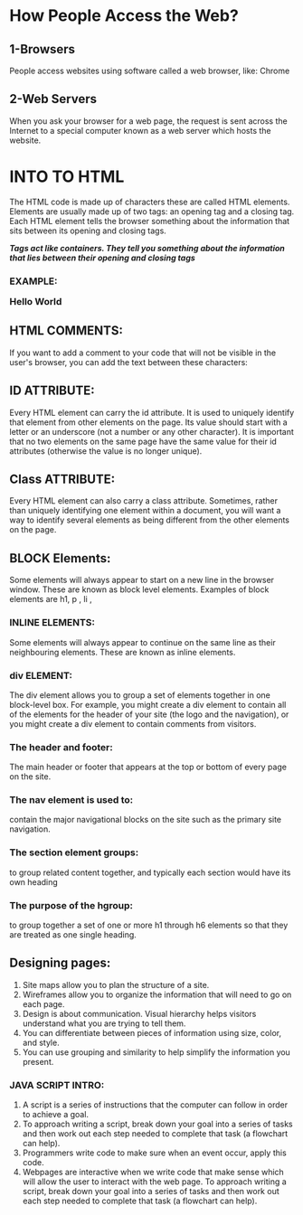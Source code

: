 # How People Access the Web?

## 1-Browsers
People access websites using
software called a web browser, like: Chrome

## 2-Web Servers
When you ask your browser for
a web page, the request is sent
across the Internet to a special
computer known as a web
server which hosts the website.

# INTO TO HTML
The HTML code is made up of characters these are called HTML elements. Elements are usually
made up of two tags: an opening tag and a closing tag. Each HTML element tells the browser
something about the information that sits between its opening and closing tags.

**_Tags act like containers. They tell you something about the information that lies between their opening and closing tags_**
### EXAMPLE: <p> Hello World </p>


## HTML COMMENTS:
If you want to add a comment to your code that will not be visible in the user's browser, you can add the text between these
characters:
<!-- comment goes here -->

## ID ATTRIBUTE: 
Every HTML element can carry the id attribute. It is used to uniquely identify that element from other elements on the
page. Its value should start with a letter or an underscore (not a number or any other character). It is important that no two
elements on the same page have the same value for their id attributes (otherwise the value is no longer unique).

## Class ATTRIBUTE:
Every HTML element can also carry a class attribute. Sometimes, rather than uniquely identifying one element within a document, you will want a way to identify several elements as being different from the other elements on the page.

## BLOCK Elements:
Some elements will always appear to start on a new line in the browser window. These are known as block level elements. Examples of block elements are h1, p , li , 

### INLINE ELEMENTS:
Some elements will always appear to continue on the same line as their neighbouring elements. These are known as inline elements.


### div ELEMENT:
 The div element allows you to group a set of elements together in one block-level box. For example, you might create a div element to contain all of the elements for the header of your site (the logo and the navigation), or you might create a div element to contain comments from visitors.

### The header and footer:

The main header or footer that appears at the top or bottom of every page on the site.

### The nav element is used to:
contain the major navigational blocks on the site such as the primary site navigation.

### The section element groups:
to group related content together, and typically each section would have its own heading

### The purpose of the hgroup: 
to group together a set of one or more h1 through h6 elements so that they are treated as one single heading. 

## Designing pages:
1. Site maps allow you to plan the structure of a site.
2. Wireframes allow you to organize the information that will need to go on each page.
3. Design is about communication. Visual hierarchy helps visitors understand what you are trying to tell them.
4. You can differentiate between pieces of information using size, color, and style.
5. You can use grouping and similarity to help simplify the information you present.


### JAVA SCRIPT INTRO:


1. A script is a series of instructions that the computer can follow in order to achieve a goal. 
2. To approach writing a script, break down your goal into a series of tasks and then work out each step needed to complete that task (a flowchart can help). 
3. Programmers write code to make sure when an event occur, apply this code.
4. Webpages are interactive when we write code that make sense which will allow the user to interact with the web page. To approach writing a script, break down your goal into a series of tasks and then work out each step needed to complete that task (a flowchart can help). 